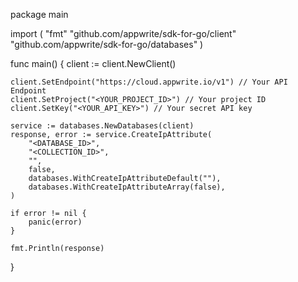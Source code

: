package main

import (
    "fmt"
    "github.com/appwrite/sdk-for-go/client"
    "github.com/appwrite/sdk-for-go/databases"
)

func main() {
    client := client.NewClient()

    client.SetEndpoint("https://cloud.appwrite.io/v1") // Your API Endpoint
    client.SetProject("<YOUR_PROJECT_ID>") // Your project ID
    client.SetKey("<YOUR_API_KEY>") // Your secret API key

    service := databases.NewDatabases(client)
    response, error := service.CreateIpAttribute(
        "<DATABASE_ID>",
        "<COLLECTION_ID>",
        "",
        false,
        databases.WithCreateIpAttributeDefault(""),
        databases.WithCreateIpAttributeArray(false),
    )

    if error != nil {
        panic(error)
    }

    fmt.Println(response)
}
